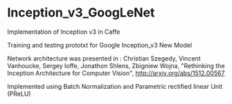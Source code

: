 # Inception_v3_GoogLeNet
Implementation of Inception v3 in Caffe

Training and testing prototxt for Google Inception_v3 New Model

Network architecture was presented in :
Christian Szegedy, Vincent Vanhoucke, Sergey Ioffe, Jonathon Shlens, Zbigniew Wojna, "Rethinking the Inception Architecture for Computer Vision", http://arxiv.org/abs/1512.00567

Implemented using Batch Normalization and Parametric rectified linear Unit (PReLU)
